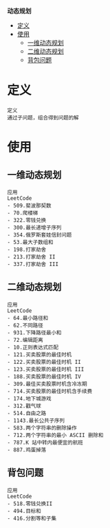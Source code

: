 **动态规划**
- [定义](#定义)
- [使用](#使用)
  - [一维动态规划](#一维动态规划)
  - [二维动态规划](#二维动态规划)
  - [背包问题](#背包问题)

# 定义 #
```
定义
通过子问题，组合得到问题的解
```

# 使用 #
## 一维动态规划 ##
```
应用
LeetCode
- 509.斐波那契数
- 70.爬楼梯
- 322.零钱兑换
- 300.最长递增子序列
- 354.俄罗斯套娃信封问题
- 53.最大子数组和
- 198.打家劫舍
- 213.打家劫舍 II
- 337.打家劫舍 III
```

## 二维动态规划 ##
```
应用  
LeetCode
- 64.最小路径和
- 62.不同路径
- 931.下降路径最小和
- 72.编辑距离
- 10.正则表达式匹配
- 121.买卖股票的最佳时机
- 122.买卖股票的最佳时机 II
- 123.买卖股票的最佳时机 III
- 188.买卖股票的最佳时机 IV
- 309.最佳买卖股票时机含冷冻期
- 714.买卖股票的最佳时机含手续费
- 174.地下城游戏
- 312.戳气球
- 514.自由之路
- 1143.最长公共子序列
- 583.两个字符串的删除操作
- 712.两个字符串的最小 ASCII 删除和
- 787.K 站中转内最便宜的航班
- 887.鸡蛋掉落
```

## 背包问题 ##
```
应用    
LeetCode  
- 518.零钱兑换II
- 494.目标和
- 416.分割等和子集
```